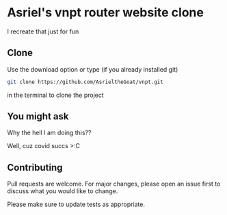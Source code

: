 # Asriel's vnpt router website clone

I recreate that just for fun

## Clone

Use the download option or type (if you already installed git)

```bash
git clone https://github.com/AsrieltheGoat/vnpt.git
```

in the terminal to clone the project

## You might ask

Why the hell I am doing this??

Well, cuz covid succs >:C

## Contributing
Pull requests are welcome. For major changes, please open an issue first to discuss what you would like to change.

Please make sure to update tests as appropriate.
